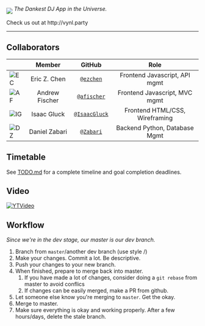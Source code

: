 <p><img src="http://i.imgur.com/HhAIJc8.png" align="middle"> <i>The Dankest DJ App in the Universe.</i> </p>
<p> Check us out at http://vynl.party </p>


-----



## Collaborators
|                                       |   **Member**   |                   **GitHub**                 |            **Role**            |
|---------------------------------------|:--------------:|:--------------------------------------------:|:------------------------------:|
| ![EC](http://i.imgur.com/NY22s6r.png) | Eric Z. Chen   |[`@ezchen`](https://github.com/ezchen)        | Frontend Javascript, API mgmt  |
| ![AF](http://i.imgur.com/a150nV8.png) | Andrew Fischer |[`@afischer`](https://github.com/afischer)    | Frontend Javascript, MVC mgmt  |
| ![IG](http://i.imgur.com/d5Kksg4.png) | Isaac Gluck    |[`@IsaacGluck`](https://github.com/IsaacGluck)| Frontend HTML/CSS, Wireframing |
| ![DZ](http://i.imgur.com/f8pAznc.png) | Daniel Zabari  |[`@Zabari`](https://github.com/Zabari)        | Backend Python, Database Mgmt  |

## Timetable
See [TODO.md](https://github.com/afischer/vynl/blob/master/TODO.md) for a complete timeline and goal completion deadlines.

## Video
[![YTVideo](http://img.youtube.com/vi/BJfs_lFGRPo/0.jpg)](https://www.youtube.com/watch?v=RpIWkr_cYx8)



## Workflow
*Since we're in the dev stage, our master is our dev branch.*

1. Branch from `master`/another dev branch (use style <yourname>/<branchdiscription>)
2. Make your changes. Commit a lot. Be descriptive.
3. Push your changes to your new branch.
4. When finished, prepare to merge back into master.
    1. If you have made a lot of changes, consider doing a `git rebase` from master to avoid conflics
    2. If changes can be easily merged, make a PR from github.
5. Let someone else know you're merging to `master`. Get the okay.
6. Merge to master.
7. Make sure everything is okay and working properly. After a few hours/days, delete the stale branch.
